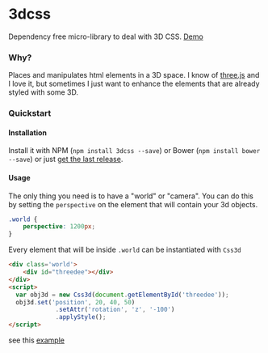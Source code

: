 3dcss
=====

Dependency free micro-library to deal with 3D CSS. [Demo](http://codepen.io/meodai/pen/YyvYoe?editors=001)

### Why?
Places and manipulates html elements in a 3D space. I know of [three.js](http://threejs.org/) and I love it, but sometimes I just want to enhance the elements that are already styled with some 3D.

### Quickstart
#### Installation
Install it with NPM (`npm install 3dcss --save`) or Bower (`npm install bower --save`) or just [get the last release](https://github.com/meodai/3dcss/releases).

#### Usage
The only thing you need is to have a "world" or "camera". You can do this by setting the `perspective` on the element that will contain your 3d objects.
```css
.world {
	perspective: 1200px;
}
```

Every element that will be inside `.world` can be instantiated with `Css3d`
```html
<div class='world'>
	<div id="threedee"></div>
</div>
<script>
  var obj3d = new Css3d(document.getElementById('threedee'));
  obj3d.set('position', 20, 40, 50)
			 .setAttr('rotation', 'z', '-100')
			 .applyStyle();
</script>
```
see this  [example](http://codepen.io/meodai/pen/qOybJa?editors=001)

